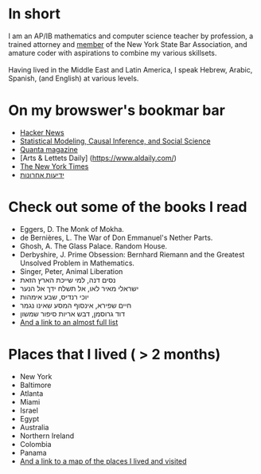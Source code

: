 
# In short

I am an AP/IB mathematics and computer science teacher by profession, a trained attorney and [member](https://iapps.courts.state.ny.us/attorneyservices/wicket/page/DetailsPage?3) of the New York State Bar Association, and amature coder with aspirations to combine my various skillsets. 
<br/><br/>
Having lived in the Middle East and Latin America, I speak Hebrew, Arabic, Spanish, (and English) at various levels. 

# On my browswer's bookmar bar
- [Hacker News](https://news.ycombinator.com/)
- [Statistical Modeling, Causal Inference, and Social Science](https://statmodeling.stat.columbia.edu/)
- [Quanta magazine](https://www.quantamagazine.org/)
- [Arts & Lettets Daily] (https://www.aldaily.com/)
- [The New York Times](https://www.nytimes.com/)
- [ידיעות אחרונות](https://www.ynet.co.il/home/0,7340,L-8,00.html)

# Check out some of the books I read
- Eggers, D. The Monk of Mokha.
- de Bernières, L. The War of Don Emmanuel's Nether Parts.
- Ghosh, A. The Glass Palace. Random House.
- Derbyshire, J. Prime Obsession: Bernhard Riemann and the Greatest Unsolved Problem in Mathematics.
- Singer, Peter, Animal Liberation
- נסים דנה, למי שייכת הארץ הזאת
- ישראלי מאיר לאו, אל תשלח ידך אל הנער
- יוכי רנדיס, שבע אימהות
- חיים שפירא, אינסוף המסע שאינו נגמר
- דוד גרוסמן, דבש אריות סיפור שמשון
- [And a link to an almost full list](https://www.goodreads.com/user/show/18987015-ilan-grapel)


# Places that I lived ( > 2 months)

- New York
- Baltimore
- Atlanta
- Miami
- Israel
- Egypt
- Australia
- Northern Ireland
- Colombia
- Panama
- [And a link to a map of the places I lived and visited ](https://www.google.com/maps/d/u/0/edit?mid=1fSC45JHuEUo_3wVEstEqgozxUZ8ZZ44&ll=-1.2652579310428749%2C0&z=2)

